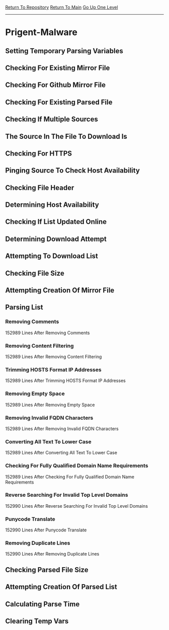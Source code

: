 [Return To Repository](https://github.com/bast69/piholeparser/)
[Return To Main](https://github.com/bast69/piholeparser/blob/master/RecentRunLogs/Mainlog.md)
[Go Up One Level](https://github.com/bast69/piholeparser/blob/master/RecentRunLogs/TopLevelScripts/30-Processing-External-Blacklists.md)
____________________________________
# Prigent-Malware
## Setting Temporary Parsing Variables
## Checking For Existing Mirror File
## Checking For Github Mirror File
## Checking For Existing Parsed File
## Checking If Multiple Sources
## The Source In The File To Download Is
## Checking For HTTPS
## Pinging Source To Check Host Availability
## Checking File Header
## Determining Host Availability
## Checking If List Updated Online
## Determining Download Attempt
## Attempting To Download List
## Checking File Size
## Attempting Creation Of Mirror File
## Parsing List
### Removing Comments
152989 Lines After Removing Comments
### Removing Content Filtering
152989 Lines After Removing Content Filtering
### Trimming HOSTS Format IP Addresses
152989 Lines After Trimming HOSTS Format IP Addresses
### Removing Empty Space
152989 Lines After Removing Empty Space
### Removing Invalid FQDN Characters
152989 Lines After Removing Invalid FQDN Characters
### Converting All Text To Lower Case
152989 Lines After Converting All Text To Lower Case
### Checking For Fully Qualified Domain Name Requirements
152989 Lines After Checking For Fully Qualified Domain Name Requirements
### Reverse Searching For Invalid Top Level Domains
152990 Lines After Reverse Searching For Invalid Top Level Domains
### Punycode Translate
152990 Lines After Punycode Translate
### Removing Duplicate Lines
152990 Lines After Removing Duplicate Lines
## Checking Parsed File Size
## Attempting Creation Of Parsed List
## Calculating Parse Time
## Clearing Temp Vars
